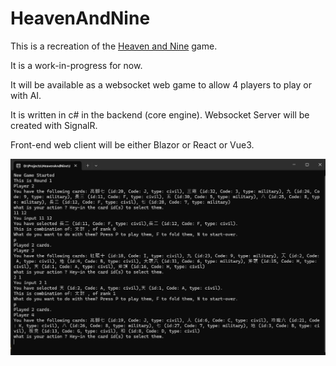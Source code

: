 # HeavenAndNine

This is a recreation of the [Heaven and Nine](https://en.wikipedia.org/wiki/Tien_Gow) game. 

It is a work-in-progress for now. 

It will be available as a websocket web game to allow 4 players to play or with AI.

It is written in c# in the backend (core engine). Websocket Server will be created with SignalR.

Front-end web client will be either Blazor or React or Vue3.

![alt text](readme-md-screenshot.png "Title")